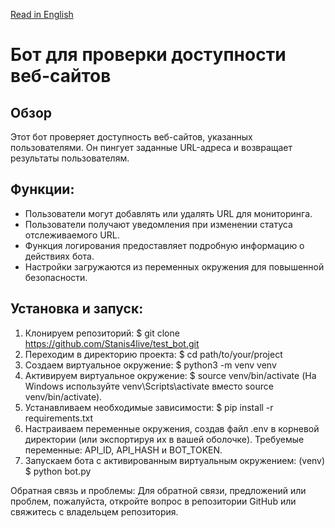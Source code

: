 [Read in English](README.md)

# Бот для проверки доступности веб-сайтов

## Обзор

Этот бот проверяет доступность веб-сайтов, указанных пользователями. Он пингует заданные URL-адреса и возвращает результаты пользователям.

## Функции:

- Пользователи могут добавлять или удалять URL для мониторинга.
- Пользователи получают уведомления при изменении статуса отслеживаемого URL.
- Функция логирования предоставляет подробную информацию о действиях бота.
- Настройки загружаются из переменных окружения для повышенной безопасности.

## Установка и запуск:

1. Клонируем репозиторий:  $ git clone https://github.com/Stanis4live/test_bot.git
2. Переходим в директорию проекта: $ cd path/to/your/project
3. Создаем виртуальное окружение: $ python3 -m venv venv
4. Активируем виртуальное окружение: $ source venv/bin/activate
(На Windows используйте venv\Scripts\activate вместо source venv/bin/activate).
5. Устанавливаем необходимые зависимости: $ pip install -r requirements.txt
6. Настраиваем переменные окружения, создав файл .env в корневой директории (или экспортируя их в вашей оболочке). 
Требуемые переменные: API_ID, API_HASH и BOT_TOKEN.
7. Запускаем бота с активированным виртуальным окружением: (venv) $ python bot.py

Обратная связь и проблемы:
Для обратной связи, предложений или проблем, пожалуйста, откройте вопрос в репозитории GitHub или свяжитесь с владельцем репозитория.





